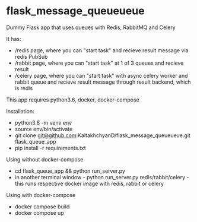 # flask_message_queueueue
Dummy Flask app that uses queues with Redis, RabbitMQ and Celery

It has:
- /redis page, where you can "start task" and recieve result message via redis PubSub
- /rabbit page, where you can "start task" at 1 of 3 queues and recieve result
- /celery page, where you can "start task" with async celery worker and rabbit queue and recieve result message through result backend, which is redis

This app requires python3.6, docker, docker-compose

Installation:
- python3.6 -m venv env 
- source env/bin/activate
- git clone git@github.com:KaltakhchyanD/flask_message_queueueue.git flask_queue_app
- pip install -r requirements.txt

Using without docker-compose
- cd flask_queue_app && python run_server.py
- in another terminal window - python run_server.py redis/rabbit/celery - this runs respective docker image with redis, rabbit or celery


Using with docker-compose
- docker compose build
- docker compose up

